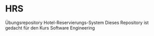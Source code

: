 # HRS
Übungsrepository Hotel-Reservierungs-System
Dieses Repository ist gedacht für den Kurs Software Engineering

